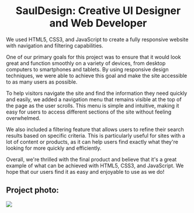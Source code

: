 <h1 align="center"> SaulDesign: Creative UI Designer and Web Developer </h1>

We used HTML5, CSS3, and JavaScript to create a fully responsive website with navigation and filtering capabilities.

One of our primary goals for this project was to ensure that it would look great and function smoothly on a variety of devices, from desktop computers to smartphones and tablets. By using responsive design techniques, we were able to achieve this goal and make the site accessible to as many users as possible.

To help visitors navigate the site and find the information they need quickly and easily, we added a navigation menu that remains visible at the top of the page as the user scrolls. This menu is simple and intuitive, making it easy for users to access different sections of the site without feeling overwhelmed.

We also included a filtering feature that allows users to refine their search results based on specific criteria. This is particularly useful for sites with a lot of content or products, as it can help users find exactly what they're looking for more quickly and efficiently.

Overall, we're thrilled with the final product and believe that it's a great example of what can be achieved with HTML5, CSS3, and JavaScript. We hope that our users find it as easy and enjoyable to use as we do!

<h2>Project photo:</h2>
<img src="https://cdn.dribbble.com/userupload/4732227/file/original-afdb969a2c105a53c76bb447f1b0cec9.png?compress=1&resize=1504x1128">
